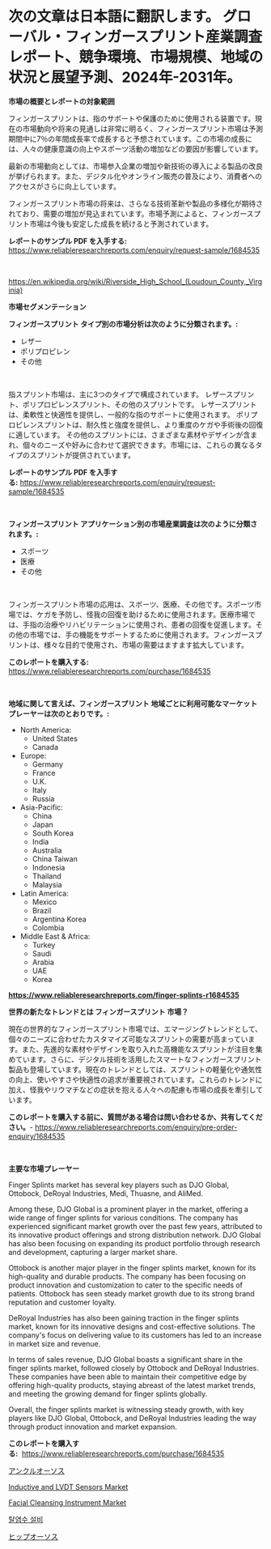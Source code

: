 <p><h1>次の文章は日本語に翻訳します。
グローバル・フィンガースプリント産業調査レポート、競争環境、市場規模、地域の状況と展望予測、2024年-2031年。</h1></p><p><strong>市場の概要とレポートの対象範囲</strong></p>
<p><p>フィンガースプリントは、指のサポートや保護のために使用される装置です。現在の市場動向や将来の見通しは非常に明るく、フィンガースプリント市場は予測期間中に7％の年間成長率で成長すると予想されています。この市場の成長には、人々の健康意識の向上やスポーツ活動の増加などの要因が影響しています。</p><p>最新の市場動向としては、市場参入企業の増加や新技術の導入による製品の改良が挙げられます。また、デジタル化やオンライン販売の普及により、消費者へのアクセスがさらに向上しています。</p><p>フィンガースプリント市場の将来は、さらなる技術革新や製品の多様化が期待されており、需要の増加が見込まれています。市場予測によると、フィンガースプリント市場は今後も安定した成長を続けると予測されています。</p></p>
<p><strong>レポートのサンプル PDF を入手する:</strong> <a href="https://www.reliableresearchreports.com/enquiry/request-sample/1684535">https://www.reliableresearchreports.com/enquiry/request-sample/1684535</a></p>
<p>&nbsp;</p>
<p><a href="https://en.wikipedia.org/wiki/Riverside_High_School_(Loudoun_County,_Virginia)">https://en.wikipedia.org/wiki/Riverside_High_School_(Loudoun_County,_Virginia)</a></p>
<p><strong>市場セグメンテーション</strong></p>
<p><strong>フィンガースプリント タイプ別の市場分析は次のように分類されます。:</strong></p>
<p><ul><li>レザー</li><li>ポリプロピレン</li><li>その他</li></ul></p>
<p>&nbsp;</p>
<p><p>指スプリント市場は、主に3つのタイプで構成されています。 レザースプリント、ポリプロピレンスプリント、その他のスプリントです。 レザースプリントは、柔軟性と快適性を提供し、一般的な指のサポートに使用されます。 ポリプロピレンスプリントは、耐久性と強度を提供し、より重度のケガや手術後の回復に適しています。 その他のスプリントには、さまざまな素材やデザインが含まれ、個々のニーズや好みに合わせて選択できます。市場には、これらの異なるタイプのスプリントが提供されています。</p></p>
<p><strong>レポートのサンプル PDF を入手する:</strong>&nbsp;<a href="https://www.reliableresearchreports.com/enquiry/request-sample/1684535">https://www.reliableresearchreports.com/enquiry/request-sample/1684535</a></p>
<p>&nbsp;</p>
<p><strong> フィンガースプリント アプリケーション別の市場産業調査は次のように分類されます。:</strong></p>
<p><ul><li>スポーツ</li><li>医療</li><li>その他</li></ul></p>
<p>&nbsp;</p>
<p><p>フィンガースプリント市場の応用は、スポーツ、医療、その他です。スポーツ市場では、ケガを予防し、怪我の回復を助けるために使用されます。医療市場では、手指の治療やリハビリテーションに使用され、患者の回復を促進します。その他の市場では、手の機能をサポートするために使用されます。フィンガースプリントは、様々な目的で使用され、市場の需要はますます拡大しています。</p></p>
<p><strong>このレポートを購入する:</strong>&nbsp; <a href="https://www.reliableresearchreports.com/purchase/1684535">https://www.reliableresearchreports.com/purchase/1684535</a></p>
<p>&nbsp;</p>
<p><strong>地域に関して言えば、フィンガースプリント 地域ごとに利用可能なマーケットプレーヤーは次のとおりです。:</strong></p>
<p><ul>
    <li>
        North America:
        <ul>
            <li>United States</li>
            <li>Canada</li>
        </ul>
    </li>
    <li>
        Europe:
        <ul>
            <li>Germany</li>
            <li>France</li>
            <li>U.K.</li>
            <li>Italy</li>
            <li>Russia</li>
        </ul>
    </li>
    <li>
        Asia-Pacific:
        <ul>
            <li>China</li>
            <li>Japan</li>
            <li>South Korea</li>
            <li>India</li>
            <li>Australia</li>
            <li>China Taiwan</li>
            <li>Indonesia</li>
            <li>Thailand</li>
            <li>Malaysia</li>
        </ul>
    </li>
    <li>
        Latin America:
        <ul>
            <li>Mexico</li>
            <li>Brazil</li>
            <li>Argentina Korea</li>
            <li>Colombia</li>
        </ul>
    </li>
    <li>
        Middle East & Africa:
        <ul>
            <li>Turkey</li>
            <li>Saudi</li>
            <li>Arabia</li>
            <li>UAE</li>
            <li>Korea</li>
        </ul>
    </li>
    </ul></p>
<p><strong><a href="https://www.reliableresearchreports.com/finger-splints-r1684535">https://www.reliableresearchreports.com/finger-splints-r1684535</a></strong>&nbsp;</p>
<p><strong>世界の新たなトレンドとは フィンガースプリント 市場？</strong></p>
<p><p>現在の世界的なフィンガースプリント市場では、エマージングトレンドとして、個々のニーズに合わせたカスタマイズ可能なスプリントの需要が高まっています。また、先進的な素材やデザインを取り入れた高機能なスプリントが注目を集めています。さらに、デジタル技術を活用したスマートなフィンガースプリント製品も登場しています。現在のトレンドとしては、スプリントの軽量化や通気性の向上、使いやすさや快適性の追求が重要視されています。これらのトレンドに加え、怪我やリウマチなどの症状を抱える人々への配慮も市場の成長を牽引しています。</p></p>
<p><strong>このレポートを購入する前に、質問がある場合は問い合わせるか、共有してください。</strong>- <a href="https://www.reliableresearchreports.com/enquiry/pre-order-enquiry/1684535">https://www.reliableresearchreports.com/enquiry/pre-order-enquiry/1684535</a></p>
<p>&nbsp;</p>
<p><strong>主要な市場プレーヤー</strong></p>
<p><p>Finger Splints market has several key players such as DJO Global, Ottobock, DeRoyal Industries, Medi, Thuasne, and AliMed. </p><p>Among these, DJO Global is a prominent player in the market, offering a wide range of finger splints for various conditions. The company has experienced significant market growth over the past few years, attributed to its innovative product offerings and strong distribution network. DJO Global has also been focusing on expanding its product portfolio through research and development, capturing a larger market share.</p><p>Ottobock is another major player in the finger splints market, known for its high-quality and durable products. The company has been focusing on product innovation and customization to cater to the specific needs of patients. Ottobock has seen steady market growth due to its strong brand reputation and customer loyalty.</p><p>DeRoyal Industries has also been gaining traction in the finger splints market, known for its innovative designs and cost-effective solutions. The company's focus on delivering value to its customers has led to an increase in market size and revenue.</p><p>In terms of sales revenue, DJO Global boasts a significant share in the finger splints market, followed closely by Ottobock and DeRoyal Industries. These companies have been able to maintain their competitive edge by offering high-quality products, staying abreast of the latest market trends, and meeting the growing demand for finger splints globally.</p><p>Overall, the finger splints market is witnessing steady growth, with key players like DJO Global, Ottobock, and DeRoyal Industries leading the way through product innovation and market expansion.</p></p>
<p><strong>このレポートを購入する:</strong>&nbsp;&nbsp;<a href="https://www.reliableresearchreports.com/purchase/1684535">https://www.reliableresearchreports.com/purchase/1684535</a></p>
<p><p><a href="https://github.com/TerrellConn/Market-Research-Report-List-2/blob/main/591783731791.md">アンクルオーソス</a></p><p><a href="https://medium.com/@sally.slat78543/global-inductive-and-lvdt-sensors-market-opportunities-and-forecast-for-period-from-2024-to-2031-3e8e66987249">Inductive and LVDT Sensors Market</a></p><p><a href="https://github.com/abigailsutherland7889/Market-Research-Report-List-1/blob/main/facial-cleansing-instrument-market.md">Facial Cleansing Instrument Market</a></p><p><a href="https://github.com/LuckeyCorbin/Market-Research-Report-List-2/blob/main/888662241450.md">탈염수 설비</a></p><p><a href="https://github.com/RandallRunte2023/Market-Research-Report-List-2/blob/main/493791831792.md">ヒップオーソス</a></p></p>